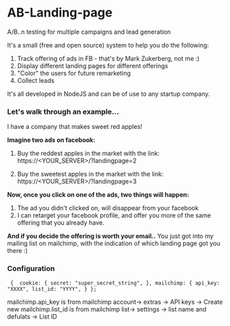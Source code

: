 # AB-Landing-page
A/B..n testing for multiple campaigns and lead generation

It's a small (free and open source) system to help you do the following:
1. Track offering of ads in FB - that's by Mark Zukerberg, not me :)
2. Display different landing pages for different offerings
3. "Color" the users for future remarketing
4. Collect leads

It's all developed in NodeJS and can be of use to any startup company.


### Let's walk through an example...

I have a company that makes sweet red apples!

__Imagine two ads on facebook:__
1. Buy the reddest apples in the market
with the link: https://<YOUR_SERVER>/?landingpage=2

2. Buy the sweetest apples in the market
with the link: https://<YOUR_SERVER>/?landingpage=3

__Now, once you click on one of the ads, two things will happen:__
1. The ad you didn't clicked on, will disappear from your facebook
2. I can retarget your facebook profile, and offer you more of the same offering that you already have.

__And if you decide the offering is worth your email..__
You just got into my mailing list on mailchimp, with the indication of which landing page got you there :)

### Configuration
` { 
  cookie: {
    secret: "super_secret_string",
  },
  mailchimp: {
    api_key: "XXXX",
    list_id: "YYYY",
  }
};`

mailchimp.api_key is from mailchimp account-> extras -> API keys -> Create new
mailchimp.list_id is from mailchimp list-> settings -> list name and defulats -> List ID
